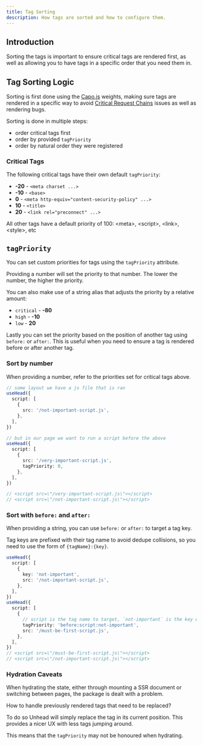 ```yaml
---
title: Tag Sorting
description: How tags are sorted and how to configure them.
---
```


## Introduction

Sorting the tags is important to ensure critical tags are rendered first, as well as allowing you to have tags in a specific order that you need them in.

## Tag Sorting Logic

Sorting is first done using the [Capo.js](https://rviscomi.github.io/capo.js/) weights, making sure tags are rendered in
a specific way to avoid [Critical Request Chains](https://web.dev/critical-request-chains/) issues as well
as rendering bugs.

Sorting is done in multiple steps:
- order critical tags first
- order by provided `tagPriority`
- order by natural order they were registered

### Critical Tags

The following critical tags have their own default `tagPriority`:

- **-20** - `<meta charset ...>`
- **-10** - `<base>`
- **0** - `<meta http-equiv="content-security-policy" ...>`
- **10** - `<title>`
- **20** - `<link rel="preconnect" ...>`

All other tags have a default priority of 100: &lt;meta&gt;, &lt;script&gt;, &lt;link&gt;, &lt;style&gt;, etc

## `tagPriority`

You can set custom priorities for tags using the `tagPriority` attribute.

Providing a number will set the priority to that number. The lower the number, the higher the priority.

You can also make use of a string alias that adjusts the priority by a relative amount:
- `critical` - **-80**
- `high` - **-10**
- `low` - **20**

Lastly you can set the priority based on the position of another tag using `before:` or `after:`. This is useful when you need to ensure a tag is rendered before or after another tag.

### Sort by number

When providing a number, refer to the priorities set for critical tags above.

```ts
// some layout we have a js file that is ran
useHead({
  script: [
    {
      src: '/not-important-script.js',
    },
  ],
})

// but in our page we want to run a script before the above
useHead({
  script: [
    {
      src: '/very-important-script.js',
      tagPriority: 0,
    },
  ],
})

// <script src=\"/very-important-script.js\"></script>
// <script src=\"/not-important-script.js\"></script>
```

### Sort with `before:` and `after:`

When providing a string, you can use `before:` or `after:` to target a tag key.

Tag keys are prefixed with their tag name to avoid dedupe collisions, so you need to use the form of `{tagName}:{key}`.

```ts
useHead({
  script: [
    {
      key: 'not-important',
      src: '/not-important-script.js',
    },
  ],
})
useHead({
  script: [
    {
      // script is the tag name to target, `not-important` is the key we're targeting
      tagPriority: 'before:script:not-important',
      src: '/must-be-first-script.js',
    },
  ],
})
// <script src=\"/must-be-first-script.js\"></script>
// <script src=\"/not-important-script.js\"></script>
```

### Hydration Caveats

When hydrating the state, either through mounting a SSR document or switching between pages, the package is dealt with a problem.

How to handle previously rendered tags that need to be replaced?

To do so Unhead will simply replace the tag in its current position. This provides a nicer UX with less
tags jumping around.

This means that the `tagPriority` may not be honoured when hydrating.
